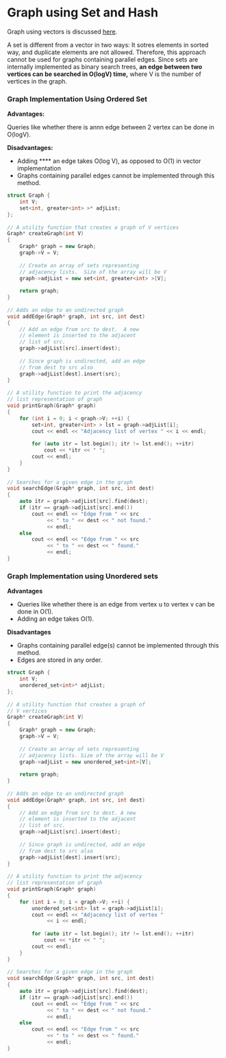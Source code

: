 # Graph using Set and Hash

Graph using vectors is discussed [here](graph-using-vectors.md).

A set is different from a vector in two ways: It sotres elements in sorted way, and duplicate elements are not allowed. Therefore, this approach cannot be used for graphs containing parallel edges. Since sets are internally implemented as binary search trees, **an edge between two vertices can be searched in O(logV) time,** where V is the number of vertices in the graph.

### Graph Implementation Using Ordered Set

**Advantages:**&#x20;

Queries like whether there is annn edge between 2 vertex can be done in O(logV).

**Disadvantages:**&#x20;

* Adding **** an edge takes O(log V), as opposed to O(1) in vector implementation
* Graphs containing parallel edges cannot be implemented through this method.

```cpp
struct Graph {
    int V;
    set<int, greater<int> >* adjList;
};
 
// A utility function that creates a graph of V vertices
Graph* createGraph(int V)
{
    Graph* graph = new Graph;
    graph->V = V;
 
    // Create an array of sets representing
    // adjacency lists.  Size of the array will be V
    graph->adjList = new set<int, greater<int> >[V];
 
    return graph;
}
 
// Adds an edge to an undirected graph
void addEdge(Graph* graph, int src, int dest)
{
    // Add an edge from src to dest.  A new
    // element is inserted to the adjacent
    // list of src.
    graph->adjList[src].insert(dest);
 
    // Since graph is undirected, add an edge
    // from dest to src also
    graph->adjList[dest].insert(src);
}
 
// A utility function to print the adjacency
// list representation of graph
void printGraph(Graph* graph)
{
    for (int i = 0; i < graph->V; ++i) {
        set<int, greater<int> > lst = graph->adjList[i];
        cout << endl << "Adjacency list of vertex " << i << endl;
 
        for (auto itr = lst.begin(); itr != lst.end(); ++itr)
            cout << *itr << " ";
        cout << endl;
    }
}
 
// Searches for a given edge in the graph
void searchEdge(Graph* graph, int src, int dest)
{
    auto itr = graph->adjList[src].find(dest);
    if (itr == graph->adjList[src].end())
        cout << endl << "Edge from " << src
             << " to " << dest << " not found."
             << endl;
    else
        cout << endl << "Edge from " << src
             << " to " << dest << " found."
             << endl;
}
```

### Graph Implementation using Unordered sets

**Advantages**

* Queries like whether there is an edge from vertex u to vertex v can be done in O(1).
* Adding an edge takes O(1).

**Disadvantages**

* Graphs containing parallel edge(s) cannot be implemented through this method.
* Edges are stored in any order.

```cpp
struct Graph {
    int V;
    unordered_set<int>* adjList;
};
 
// A utility function that creates a graph of
// V vertices
Graph* createGraph(int V)
{
    Graph* graph = new Graph;
    graph->V = V;
 
    // Create an array of sets representing
    // adjacency lists. Size of the array will be V
    graph->adjList = new unordered_set<int>[V];
 
    return graph;
}
 
// Adds an edge to an undirected graph
void addEdge(Graph* graph, int src, int dest)
{
    // Add an edge from src to dest. A new
    // element is inserted to the adjacent
    // list of src.
    graph->adjList[src].insert(dest);
 
    // Since graph is undirected, add an edge
    // from dest to src also
    graph->adjList[dest].insert(src);
}
 
// A utility function to print the adjacency
// list representation of graph
void printGraph(Graph* graph)
{
    for (int i = 0; i < graph->V; ++i) {
        unordered_set<int> lst = graph->adjList[i];
        cout << endl << "Adjacency list of vertex "
             << i << endl;
 
        for (auto itr = lst.begin(); itr != lst.end(); ++itr)
            cout << *itr << " ";
        cout << endl;
    }
}
 
// Searches for a given edge in the graph
void searchEdge(Graph* graph, int src, int dest)
{
    auto itr = graph->adjList[src].find(dest);
    if (itr == graph->adjList[src].end())
        cout << endl << "Edge from " << src
             << " to " << dest << " not found."
             << endl;
    else
        cout << endl << "Edge from " << src
             << " to " << dest << " found."
             << endl;
}
```

